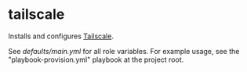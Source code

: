 tailscale
=========

Installs and configures [Tailscale][].

See _defaults/main.yml_ for all role variables. For example usage, see
the "playbook-provision.yml" playbook at the project root.

  [Tailscale]: <https://tailscale.com>
